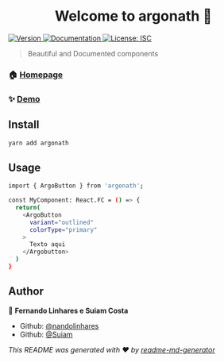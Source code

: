 <h1 align="center">Welcome to argonath 👋</h1>
<p>
  <a href="https://www.npmjs.com/package/argonath" target="_blank">
    <img alt="Version" src="https://img.shields.io/npm/v/argonath.svg">
  </a>
  <a href="https://github.com/Nandolinhares/argonath" target="_blank">
    <img alt="Documentation" src="https://img.shields.io/badge/documentation-yes-brightgreen.svg" />
  </a>
  <a href="#" target="_blank">
    <img alt="License: ISC" src="https://img.shields.io/badge/License-ISC-yellow.svg" />
  </a>
</p>

> Beautiful and Documented components

### 🏠 [Homepage](https://github.com/Nandolinhares/argonath)

### ✨ [Demo](https://github.com/Nandolinhares/argonath)

## Install

```sh
yarn add argonath
```

## Usage

```sh
import { ArgoButton } from 'argonath';

const MyComponent: React.FC = () => {
  return(
    <ArgoButton 
      variant="outlined"
      colorType="primary"
    >
      Texto aqui
    </Argobutton>
  )
}
```

## Author

👤 **Fernando Linhares e Suiam Costa**

* Github: [@nandolinhares](https://github.com/nandolinhares)
* Github: [@Suiam](https://github.com/Suiam)

<!-- ## Show your support

Give a ⭐️ if this project helped you!

*** -->
_This README was generated with ❤️ by [readme-md-generator](https://github.com/kefranabg/readme-md-generator)_